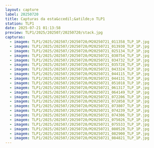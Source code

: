 ```yaml
---
layout: capture
label: 20250720
title: Capturas da esta&ccedil;&atilde;o TLP1
station: TLP1
date: 2025-07-21 01:13:58
preview: TLP1/2025/202507/20250720/stack.jpg
capturas:
  - imagem: TLP1/2025/202507/20250720/M20250721_011358_TLP_1P.jpg
  - imagem: TLP1/2025/202507/20250720/M20250721_013930_TLP_1P.jpg
  - imagem: TLP1/2025/202507/20250720/M20250721_025134_TLP_1P.jpg
  - imagem: TLP1/2025/202507/20250720/M20250721_030754_TLP_1P.jpg
  - imagem: TLP1/2025/202507/20250720/M20250721_034732_TLP_1P.jpg
  - imagem: TLP1/2025/202507/20250720/M20250721_035728_TLP_1P.jpg
  - imagem: TLP1/2025/202507/20250720/M20250721_043324_TLP_1P.jpg
  - imagem: TLP1/2025/202507/20250720/M20250721_044115_TLP_1P.jpg
  - imagem: TLP1/2025/202507/20250720/M20250721_044131_TLP_1P.jpg
  - imagem: TLP1/2025/202507/20250720/M20250721_051018_TLP_1P.jpg
  - imagem: TLP1/2025/202507/20250720/M20250721_061317_TLP_1P.jpg
  - imagem: TLP1/2025/202507/20250720/M20250721_064149_TLP_1P.jpg
  - imagem: TLP1/2025/202507/20250720/M20250721_072206_TLP_1P.jpg
  - imagem: TLP1/2025/202507/20250720/M20250721_072858_TLP_1P.jpg
  - imagem: TLP1/2025/202507/20250720/M20250721_073807_TLP_1P.jpg
  - imagem: TLP1/2025/202507/20250720/M20250721_074239_TLP_1P.jpg
  - imagem: TLP1/2025/202507/20250720/M20250721_074306_TLP_1P.jpg
  - imagem: TLP1/2025/202507/20250720/M20250721_075026_TLP_1P.jpg
  - imagem: TLP1/2025/202507/20250720/M20250721_075533_TLP_1P.jpg
  - imagem: TLP1/2025/202507/20250720/M20250721_080520_TLP_1P.jpg
  - imagem: TLP1/2025/202507/20250720/M20250721_082900_TLP_1P.jpg
  - imagem: TLP1/2025/202507/20250720/M20250721_084821_TLP_1P.jpg
---
```

